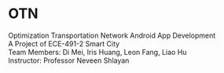 # OTN
Optimization Transportation Network 
Android App Development<br/>
A Project of ECE-491-2 Smart City<br/>
Team Members: Di Mei, Iris Huang, Leon Fang, Liao Hu<br/>
Instructor: Professor Neveen Shlayan
